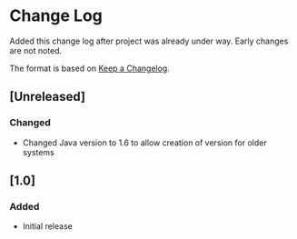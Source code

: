 # Change Log
Added this change log after project was already under way.  Early changes are not noted.

The format is based on [Keep a Changelog](http://keepachangelog.com/).

## [Unreleased]
### Changed
- Changed Java version to 1.6 to allow creation of version for older systems

## [1.0]
### Added
- Initial release
